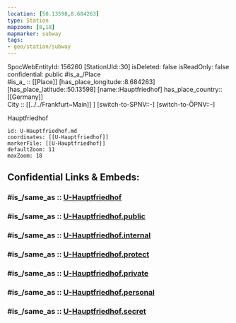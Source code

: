 ```yaml
---
location: [50.13598,8.684263] 
type: Station 
mapzoom: [8,18] 
mapmarker: subway 
tags:
- geo/station/subway
---
```

SpocWebEntityId: 156260
[StationUId::30] 
isDeleted: false
isReadOnly: false
confidential: public
#is_a_/Place  
#is_a_ :: [[Place]] 
[has_place_longitude::8.684263] 
[has_place_latitude::50.13598] 
[name::Hauptfriedhof] 
has_place_country:: [[Germany]]  
City :: [[../../Frankfurt~Main]] ] 
[switch-to-SPNV::-] 
[switch-to-ÖPNV::-] 

Hauptfriedhof

```leaflet
id: U-Hauptfriedhof.md
coordinates: [[U-Hauptfriedhof]] 
markerFile: [[U-Hauptfriedhof]] 
defaultZoom: 11 
maxZoom: 18
```


## Confidential Links & Embeds: 

### #is_/same_as :: [U-Hauptfriedhof](/_Standards/Earth/Continent/Europe/Europe~Central/Germany/Germany~West/Hessen/counties~Hessen/Frankfurt~Main/Stations-FFM~U/U-Hauptfriedhof.md) 

### #is_/same_as :: [U-Hauptfriedhof.public](/_public/Earth/Continent/Europe/Europe~Central/Germany/Germany~West/Hessen/counties~Hessen/Frankfurt~Main/Stations-FFM~U/U-Hauptfriedhof.public.md) 

### #is_/same_as :: [U-Hauptfriedhof.internal](/_internal/Earth/Continent/Europe/Europe~Central/Germany/Germany~West/Hessen/counties~Hessen/Frankfurt~Main/Stations-FFM~U/U-Hauptfriedhof.internal.md) 

### #is_/same_as :: [U-Hauptfriedhof.protect](/_protect/Earth/Continent/Europe/Europe~Central/Germany/Germany~West/Hessen/counties~Hessen/Frankfurt~Main/Stations-FFM~U/U-Hauptfriedhof.protect.md) 

### #is_/same_as :: [U-Hauptfriedhof.private](/_private/Earth/Continent/Europe/Europe~Central/Germany/Germany~West/Hessen/counties~Hessen/Frankfurt~Main/Stations-FFM~U/U-Hauptfriedhof.private.md) 

### #is_/same_as :: [U-Hauptfriedhof.personal](/_personal/Earth/Continent/Europe/Europe~Central/Germany/Germany~West/Hessen/counties~Hessen/Frankfurt~Main/Stations-FFM~U/U-Hauptfriedhof.personal.md) 

### #is_/same_as :: [U-Hauptfriedhof.secret](/_secret/Earth/Continent/Europe/Europe~Central/Germany/Germany~West/Hessen/counties~Hessen/Frankfurt~Main/Stations-FFM~U/U-Hauptfriedhof.secret.md)


